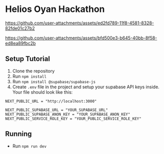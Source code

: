 # Helios Oyan Hackathon

https://github.com/user-attachments/assets/ed2fd789-11f8-4581-8328-82fde01c27b2

https://github.com/user-attachments/assets/bfd500e3-b645-40bb-8f58-ed8ea89fbc2b




## Setup Tutorial

1. Clone the repository
2. Run `npm install`
3. Run `npm install @supabase/supabase-js`
4. Create `.env` file in the project and setup your supabase API keys inside. Your file should look like this:

```
NEXT_PUBLIC_URL = "http://localhost:3000"

NEXT_PUBLIC_SUPABASE_URL = "YOUR_SUPABASE_URL"
NEXT_PUBLIC_SUPABASE_ANON_KEY = "YOUR_SUPABASE_ANON_KEY"
NEXT_PUBLIC_SERVICE_ROLE_KEY = "YOUR_PUBLIC_SERVICE_ROLE_KEY"
```

## Running

- Run `npm run dev`
